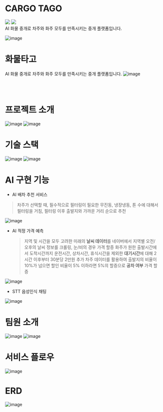 
# CARGO TAGO
<img src="https://img.shields.io/badge/Java-007396?style=flat&logo=OpenJDK&logoColor=white"/>
<img src="https://img.shields.io/badge/Python-007396?style=flat&logo=Python&logoColor=white"/><br>
AI 화물  중개로  차주와  화주  모두를  만족시키는  중개  플랫폼입니다.

![image](https://github.com/AivleSchool-teams/CargoTago/assets/74652164/db84b14a-a6aa-4b3d-a0f6-febeae24773f)



# 화물타고
AI 화물  중개로  차주와  화주  모두를  만족시키는  중개  플랫폼입니다.
![image](https://github.com/AivleSchool-teams/CargoTago/assets/74652164/572d4928-45b7-4187-b3e7-1c0a9a556ff6)

<br><br>
# 프로젝트 소개
![image](https://github.com/AivleSchool-teams/CargoTago/assets/74652164/58e4d5f3-9e78-4989-ab2f-795996ca3d42)
![image](https://github.com/AivleSchool-teams/CargoTago/assets/74652164/5d783610-78d6-4bea-ab76-de98fd911b57)

# 기술 스택
![image](https://github.com/AivleSchool-teams/CargoTago/assets/74652164/c592ea33-7ff2-4fc5-909f-a5bb5dc97e63)
![image](https://github.com/AivleSchool-teams/CargoTago/assets/74652164/b2a129a3-33cd-43cb-bbc0-fc9c029f473f)


# AI 구현 기능
- AI 배차 추천 서비스
 > 차주가 선택할 때, 필수적으로 필터링이 필요한 무진동, 냉장냉동, 톤 수에 대해서 필터링을 거침, 필터링 이후 출발지와 가까운 거리 순으로 추천 
 > 
![image](https://github.com/AivleSchool-teams/CargoTago/assets/74652164/0e7a5bbb-1f8a-4390-8621-33ba0cca8789)

- AI 적정 가격 예측
  > 지역 및 시간을 모두 고려한 미래의 **날씨 데이터**를 네이버에서 지역별 오전/오후의 날씨 정보를 크롤링, 눈/비의 경우 가격 할증
  > 화주가 원한 출발시간에서 도착시간까지 운전시간, 상차시간, 휴식시간을 제외한 **대기시간**에 대해 2시간 이후부터 30분당 2만원 추가
  > 차주 데이터를 활용하여 출발지의 비율이 10%가 넘으면 할인 비율이 5% 이하라면 5%의 할증으로 **공차 여부** 가격 할증
  > 
![image](https://github.com/AivleSchool-teams/CargoTago/assets/74652164/b0a8bb6f-0189-4f78-afdb-258d35ad6cf4)

- STT 음성인식 채팅

![image](https://github.com/AivleSchool-teams/CargoTago/assets/74652164/f6c49344-3d06-41b2-8e6f-3a1f32dba02e)


# 팀원 소개
![image](https://github.com/AivleSchool-teams/CargoTago/assets/74652164/644d0718-7c49-47ee-af23-42e1c670c007)
![image](https://github.com/AivleSchool-teams/CargoTago/assets/74652164/8607e0f7-ed13-4c92-a375-3f796fe5d7a0)


# 서비스 플로우
![image](https://github.com/AivleSchool-teams/CargoTago/assets/74652164/a7f33cb1-1e68-4eee-aa8c-34b647b8b2d7)

# ERD
![image](https://github.com/AivleSchool-teams/CargoTago/assets/74652164/0695427d-3a6b-4525-9b87-21b39a7656e3)
